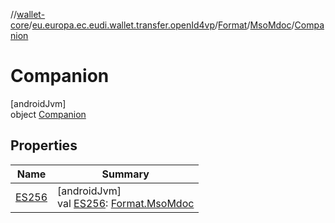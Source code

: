 //[wallet-core](../../../../../index.md)/[eu.europa.ec.eudi.wallet.transfer.openId4vp](../../../index.md)/[Format](../../index.md)/[MsoMdoc](../index.md)/[Companion](index.md)

# Companion

[androidJvm]\
object [Companion](index.md)

## Properties

| Name | Summary |
|---|---|
| [ES256](-e-s256.md) | [androidJvm]<br>val [ES256](-e-s256.md): [Format.MsoMdoc](../index.md) |
